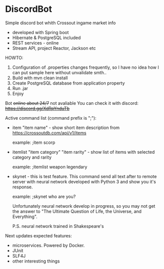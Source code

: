 # DiscordBot

Simple discord bot whith Crossout ingame market info

 - developed with Spring boot
 - Hibernate & PostgreSQL included
 - REST services - online
 - Stream API, project Reactor, Jackson etc

HOWTO:

1. Configuration of .properties changes frequently, so I have no idea how I can put sample here without unvalidate smth..
2. Build with mvn clean install
3. Create PostgreSQL database from application property
4. Run .jar
5. Enjoy

Bot ~~online about 24/7~~ not avaliable
You can check it with discord:
    ~~https://discord.gg/XdRpYnduTb~~
    
Active command list (command prefix is ";"):
 
 - item "item name" - show short item description from https://crossoutdb.com/api/v1/items
  
      example: ;item scorp
      
 - itemlist "item category" "item rarity" - show list of items with selected category and rarity
  
      example: ;itemlist weapon legendary
      
 - skynet - this is test feature. This command send all text after to remote server with 
    neural network developed with Python 3 and show you it's response.
    
    example: ;skynet who are you?
    
    Unfortunately neural network develop in progress, so you may not get the answer to "The Ultimate Question of Life, the Universe, and Everything".
    
    P.S. neural network trained in Shakespeare's
    
    
  Next updates expected features:
   - microservices. Powered by Docker.
   - JUnit
   - SLF4J
   - other interesting things
    
    
    
    
